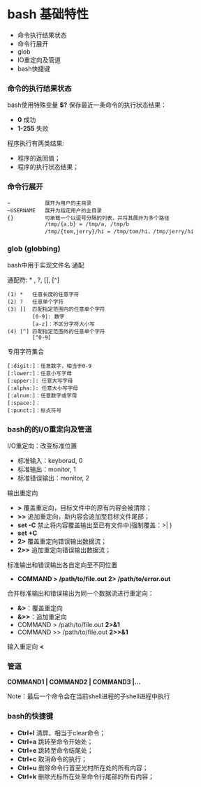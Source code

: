 # bash 基础特性

 - 命令执行结果状态
 - 命令行展开
 - glob
 - IO重定向及管道
 - bash快捷键

### 命令的执行结果状态

bash使用特殊变量 **$?** 保存最近一条命令的执行状态结果：
- **0** 成功
- **1-255** 失败

程序执行有两类结果:
 - 程序的返回值；
 - 程序的执行状态结果；

### 命令行展开

    ~           展开为用户的主目录
    ~USERNAME   展开为指定用户的主目录
    {}          可承载一个以逗号分隔的列表，并将其展开为多个路径
                /tmp/{a,b} = /tmp/a, /tmp/b
                /tmp/{tom,jerry}/hi = /tmp/tom/hi，/tmp/jerry/hi

### glob (globbing)

bash中用于实现文件名 通配

通配符:  * , ?, [], [^]

    (1) *   任意长度的任意字符
    (2) ?   任意单个字符
    (3) []  匹配指定范围内的任意单个字符
        	[0-9]: 数字
        	[a-z]：不区分字符大小写
    (4) [^] 匹配指定范围外的任意单个字符
    	    [^0-9]

专用字符集合

	[:digit:]：任意数字，相当于0-9
	[:lower:]：任意小写字母
	[:upper:]: 任意大写字母
	[:alpha:]: 任意大小写字母
	[:alnum:]：任意数字或字母
	[:space:]：
	[:punct:]：标点符号

### bash的的I/O重定向及管道

I/O重定向：改变标准位置
 - 标准输入：keyborad, 0
 - 标准输出：monitor, 1
 - 标准错误输出：monitor, 2

输出重定向
 - **>** 覆盖重定向，目标文件中的原有内容会被清除；
 - **>>** 追加重定向，新内容会追加至目标文件尾部；
 - **set -C**  禁止将内容覆盖输出至已有文件中(强制覆盖：>| )
 - **set +C**
 - **2>** 覆盖重定向错误输出数据流；
 - **2>>** 追加重定向错误输出数据流；

标准输出和错误输出各自定向至不同位置
- **COMMAND > /path/to/file.out 2> /path/to/error.out**

合并标准输出和错误输出为同一个数据流进行重定向：
- **&>**：覆盖重定向
- **&>>**：追加重定向
- COMMAND > /path/to/file.out **2>&1**
- COMMAND >> /path/to/file.out **2>>&1**

输入重定向 **<**

### 管道

**COMMAND1 | COMMAND2 | COMMAND3 |...**

Note：最后一个命令会在当前shell进程的子shell进程中执行

### bash的快捷键
- **Ctrl+l** 清屏，相当于clear命令；
- **Ctrl+a** 跳转至命令开始处；
- **Ctrl+e** 跳转至命令结尾处；
- **Ctrl+c** 取消命令的执行；
- **Ctrl+u** 删除命令行首至光村所在处的所有内容；
- **Ctrl+k** 删除光标所在处至命令行尾部的所有内容；
